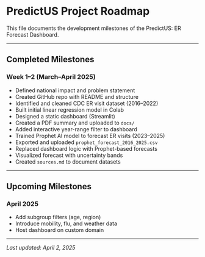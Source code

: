 # PredictUS Project Roadmap

This file documents the development milestones of the PredictUS: ER Forecast Dashboard.

---

## Completed Milestones

### Week 1–2 (March–April 2025)
-  Defined national impact and problem statement
-  Created GitHub repo with README and structure
-  Identified and cleaned CDC ER visit dataset (2016–2022)
-  Built initial linear regression model in Colab
-  Designed a static dashboard (Streamlit)
-  Created a PDF summary and uploaded to `docs/`
-  Added interactive year-range filter to dashboard
-  Trained Prophet AI model to forecast ER visits (2023–2025)
-  Exported and uploaded `prophet_forecast_2016_2025.csv`
-  Replaced dashboard logic with Prophet-based forecasts
-  Visualized forecast with uncertainty bands
-  Created `sources.md` to document datasets

---

## Upcoming Milestones

### April 2025
- Add subgroup filters (age, region)
- Introduce mobility, flu, and weather data
- Host dashboard on custom domain

---

_Last updated: April 2, 2025_
